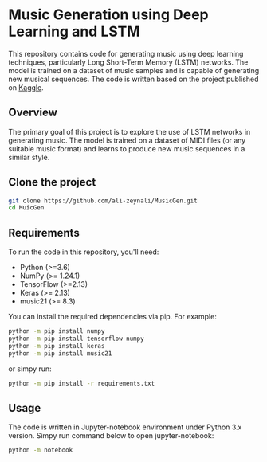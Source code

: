 # Music Generation using Deep Learning and LSTM

This repository contains code for generating music using deep learning techniques, particularly Long Short-Term Memory (LSTM) networks. The model is trained on a dataset of music samples and is capable of generating new musical sequences. The code is written based on the project published on [Kaggle](https://www.kaggle.com/code/karnikakapoor/music-generation-lstm/notebook).

## Overview

The primary goal of this project is to explore the use of LSTM networks in generating music. The model is trained on a dataset of MIDI files (or any suitable music format) and learns to produce new music sequences in a similar style.

## Clone the project
```bash
git clone https://github.com/ali-zeynali/MusicGen.git
cd MuicGen
```

## Requirements

To run the code in this repository, you'll need:
- Python (>=3.6)
- NumPy (>= 1.24.1)
- TensorFlow (>=2.13)
- Keras (>= 2.13)
- music21 (>= 8.3)

You can install the required dependencies via pip. For example:

```bash
python -m pip install numpy
python -m pip install tensorflow numpy
python -m pip install keras
python -m pip install music21
```
or simpy run:
```bash
python -m pip install -r requirements.txt
```

## Usage
The code is written in Jupyter-notebook environment under Python 3.x version. Simpy run command below to open jupyter-notebook:
```bash
python -m notebook
```


